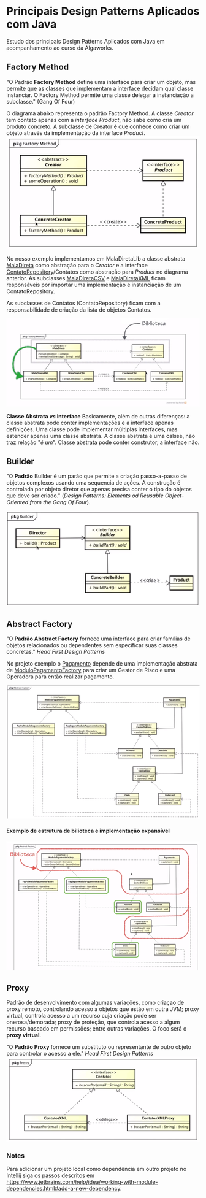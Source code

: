 # Principais Design Patterns Aplicados com Java

Estudo dos principais Design Patterns Aplicados com Java em acompanhamento ao curso da Algaworks.

## Factory Method

"O Padrão **Factory Method** define uma interface para criar um objeto, mas permite que as classes que implementam a interface decidam qual classe instanciar.
O Factory Method permite uma classe delegar a instanciação a subclasse." (Gang Of Four)

O diagrama abaixo representa o padrão Factory Method. A classe *Creator* tem contato apenas com a *interface Product*, não sabe como cria um produto concreto. A subclasse de Creator é que conhece como criar um objeto através da implementação da interface *Product*.
![Diagrama Factory Method](FactoryMethod/factory-method-diagrama.png)

No nosso exemplo implementamos em MalaDiretaLib a classe abstrata [MalaDireta](maladireta-lib/src/main/java/com/algaworks/maladireta/MalaDireta.java) como abstração para o *Creator* e a interface [ContatoRepository](maladireta-lib/src/main/java/com/algaworks/contato/ContatoRepository.java)/Contatos como abstração para *Product* no diagrama anterior. 
As subclasses [MalaDiretaCSV](maladireta-cliente/src/main/java/com/algaworks/maladireta/csv/MalaDiretaCSV.java) e [MalaDiretaXML](maladireta-cliente/src/main/java/com/algaworks/maladireta/xml/MalaDiretaXML.java) ficam responsáveis por importar uma implementação e instanciação de um ContatoRepository.  

As subclasses de Contatos (ContatoRepository) ficam com a responsabilidade de criação da lista de objetos Contatos. 

![Diagrama do exemplo](FactoryMethod/diagrama-mala-direta-lib.png) 

<b>Classe Abstrata *vs* Interface</b>
Basicamente, além de outras diferenças: a classe abstrata pode conter implementações e a interface apenas definições.
Uma classe pode implementar múltiplas interfaces, mas estender apenas uma classe abstrata.
A classe abstrata é uma calsse, não traz relação "*é um*". Classe abstrata pode conter construtor, a interface não.

## Builder
"O <b>Padrão</b> Builder é um parão que permite a criação passo-a-passo de objetos complexos usando uma sequencia de ações. A construção é controlada por objeto diretor que apenas precisa conter o tipo do objetos que deve ser criado." (*Design Patterns: Elements od Reusable Object-Oriented from the Gang Of Four*).

![Diagrama Builder](Builder/diagrama-builder.png)

## Abstract Factory

"O <b>Padrão Abstract Factory</b> fornece uma interface para criar famílias de objetos relacionados ou dependentes sem especificar suas classes concretas." *Head First Design Patterns*

No projeto exemplo o [Pagamento](AbstractFactory/modulo-pagamento-abstract-factory/src/main/java/com/algaworks/pagamento/Pagamento.java) depende de uma implementação abstrata de [ModuloPagamentoFactory](AbstractFactory/modulo-pagamento-abstract-factory/src/main/java/com/algaworks/pagamento/factory/ModuloPagamentoFactory.java) para criar um Gestor de Risco e uma Operadora para então realizar pagamento.

![Diagrama de classes Abstract Factory](AbstractFactory/diagrama-classes-abstract-factory.png)

#### Exemplo de estrutura de bilioteca e implementação expansível

![Exemplo de estrutura 'fixa' (biblioteca) e expansível](AbstractFactory/biblioteca-abstract-factory.png)

## Proxy

Padrão de desenvolvimento com algumas variações, como criaçao de proxy remoto, controlando acesso a objetos que estão em outra JVM; proxy virtual, controla acesso a um recurso cuja criação pode ser onerosa/demorada; proxy de proteção, que controla acesso a algum recurso baseado em permissões; entre outras variações. O foco será o **proxy virtual**.

"O <b>Padrão Proxy</b> fornece um substituto ou representante de outro objeto para controlar o acesso a ele." *Head First Design Patterns*
![Diagrama proxy do eprojeto exemplo](Proxy/diagrama-proxy.png)

### Notes
Para adicionar um projeto local como dependência em outro projeto no Intellij siga os passos descritos em https://www.jetbrains.com/help/idea/working-with-module-dependencies.html#add-a-new-dependency.

